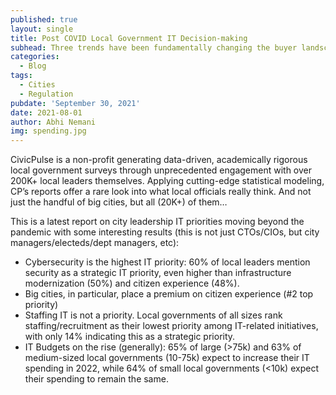 ```yaml
---
published: true
layout: single
title: Post COVID Local Government IT Decision-making
subhead: Three trends have been fundamentally changing the buyer landscape in government technology over the last ten years... new leadership, personnel turnover, and SaaS experience. 
categories:
  - Blog
tags:
  - Cities
  - Regulation
pubdate: 'September 30, 2021'
date: 2021-08-01
author: Abhi Nemani
img: spending.jpg
---
```

CivicPulse is a non-profit generating data-driven, academically rigorous local government surveys through unprecedented engagement with over 200K+ local leaders themselves. Applying cutting-edge statistical modeling, CP’s reports offer a rare look into what local officials really think. And not just the handful of big cities, but all (20K+) of them… 

This is a latest report on city leadership IT priorities moving beyond the pandemic with some interesting results (this is not just CTOs/CIOs, but city managers/electeds/dept managers, etc): 

* Cybersecurity is the highest IT priority: 60% of local leaders mention security as a strategic IT priority, even higher than infrastructure modernization (50%) and citizen experience (48%).
* Big cities, in particular, place a premium on citizen experience (#2 top priority) 
* Staffing IT is not a priority. Local governments of all sizes rank staffing/recruitment as their lowest priority among IT-related initiatives, with only 14% indicating this as a strategic priority.
* IT Budgets on the rise (generally): 65% of large (>75k) and 63% of medium-sized local governments (10-75k) expect to increase their IT spending in 2022, while 64% of small local governments (<10k) expect their spending to remain the same.